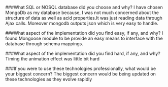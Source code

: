###What SQL or NOSQL database did you choose and why?
I have chosen MongoDb as my database because, I was not much concerned about the structure of data as well as acid properties.It was just reading data through Ajax calls. Moreover mongodb outputs json which is very easy to handle.

###What aspect of the implementation did you find easy, if any, and why?
I found Mongoose module to be provide an easy means to interface with the database through schema mappings.

###What aspect of the implementation did you find hard, if any, and why?
Timing the animation effect was little bit hard 

###If you were to use these technologies professionally, what would be your biggest concern?
The biggest concern would be being updated on these technologies as they evolve rapidly
